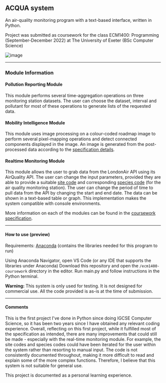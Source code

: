 ## ACQUA system
An air-quality monitoring program with a text-based interface, written in Python. 

Project was submitted as coursework for the class ECM1400: Programming (September-December 2022) at The University of Exeter (BSc Computer Science)

![image](https://user-images.githubusercontent.com/53652096/221433962-ebbe7372-7372-4b72-96c0-4da3bc1e96d3.png)

___

### Module Information

#### Pollution Reporting Module

This module performs several time-aggregation operations on three monitoring station datasets. The user can choose the dataset, interval and pollutant for most of these operations to generate lists of the requested data. 


#### Mobility Intelligence Module

This module uses image processing on a colour-coded roadmap image to perform several pixel-mapping operations and detect connected components displayed in the image. An image is generated from the post-processed data according to the [specification details](https://github.com/adepge/ecm1400-project/blob/main/ecm1400-coursework/coursework-specification/ECM1400_Continuous_Assessment_2022_2.pdf). 

#### Realtime Monitoring Module

This module allows the user to grab data from the LondonAir API using its AirQuality API. The user can change the input parameters, provided they are able to provide a suitable [site code](https://github.com/lewisp6/london-air/blob/HEAD/site_codes.md) and corresponding [species code](https://github.com/adepge/ecm1400-project/blob/main/ecm1400-coursework/coursework-specification/species-codes.md) (for the air quality monitoring station). The user can change the period of time to pull data from the API by changing the start and end date. The data can be shown in a text-based table or graph. This implementation makes the system compatible with console environments. 

More information on each of the modules can be found in the [coursework specification](https://github.com/adepge/ecm1400-project/blob/main/ecm1400-coursework/coursework-specification/ECM1400_Continuous_Assessment_2022_2.pdf).

___

#### How to use (preview)

Requirements: [Anaconda](https://www.anaconda.com/) (contains the libraries needed for this program to run)

Using Anaconda Navigator, open VS Code (or any IDE that supports the libraries under Anaconda)
Download this repository and open the `/ecm1400-coursework` directory in the editor. Run main.py and follow instructions in the Python terminal. 

__**Warning:**__ This system is only used for testing. It is not designed for commercial use. All the code provided is as-is at the time of submission. 


___

#### __Comments__

This is the first project I've done in Python since doing IGCSE Computer Science, so it has been two years since I have obtained any relevant coding experience. Overall, reflecting on this first project, while it fulfilled most of the specification as intended, there are many improvements that could still be made - especially with the real-time monitoring module. For example, the site codes and species codes could have been iterated for the user within the system rather than resorting to manual input. The code is not consistently documented throughout, making it more difficult to read and explain some of the more complex functions. Therefore, I believe that this system is not suitable for general use.

This project is documented as a personal learning experience. 



